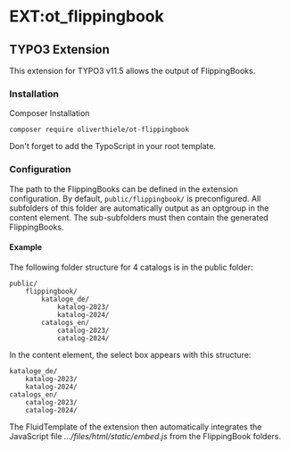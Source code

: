 # EXT:ot_flippingbook

## TYPO3 Extension

This extension for TYPO3 v11.5 allows the output of FlippingBooks.

### Installation

Composer Installation

```shell
composer require oliverthiele/ot-flippingbook
```

Don't forget to add the TypoScript in your root template.

### Configuration

The path to the FlippingBooks can be defined in the extension configuration.
By default, `public/flippingbook/` is preconfigured.
All subfolders of this folder are automatically output as an optgroup in the content element.
The sub-subfolders must then contain the generated FlippingBooks.

#### Example

The following folder structure for 4 catalogs is in the public folder:

    public/
        flippingbook/
            kataloge_de/
                katalog-2023/
                katalog-2024/
            catalogs_en/
                catalog-2023/
                catalog-2024/

In the content element, the select box appears with this structure:

    kataloge_de/
        katalog-2023/
        katalog-2024/
    catalogs_en/
        catalog-2023/
        catalog-2024/

The FluidTemplate of the extension then automatically integrates the JavaScript file
_.../files/html/static/embed.js_ from the FlippingBook folders.
